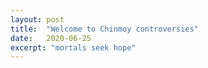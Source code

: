```yaml
---
layout: post
title:  "Welcome to Chinmoy controversies"
date:   2020-06-25
excerpt: "mortals seek hope"
---
```

